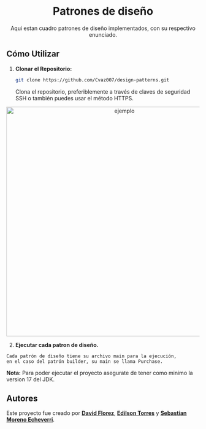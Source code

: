 <h1 align="center">Patrones de diseño</h1>

<p align="center">Aqui estan cuadro patrones de diseño implementados, con su respectivo enunciado.</p>

## Cómo Utilizar

1. **Clonar el Repositorio:**
   ```bash
   git clone https://github.com/Cvaz007/design-patterns.git
   ```
   Clona el repositorio, preferiblemente a través de claves de seguridad SSH o también puedes usar el método HTTPS.

<p align="center"><img src="https://happygitwithr.com/img/github-https-or-ssh-url-annotated.png" width="600" alt="ejemplo"></p>

2. **Ejecutar cada patron de diseño.**

```
Cada patrón de diseño tiene su archivo main para la ejecución,
en el caso del patrón builder, su main se llama Purchase.
   ```
**Nota:** Para poder ejecutar el proyecto asegurate de tener como minimo la version 17 del JDK.
## Autores

Este proyecto fue creado por **[David Florez](https://github.com/Florez2112)**, **[Edilson Torres](https://github.com/El-Edi)** y **[Sebastian Moreno Echeverri](https://github.com/Cvaz007)**.
